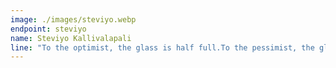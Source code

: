 ```yaml
---
image: ./images/steviyo.webp
endpoint: steviyo
name: Steviyo Kallivalapali
line: "To the optimist, the glass is half full.To the pessimist, the glass is half empty.To the engineer,the glass is twice as big as it needs to be"
---
```

